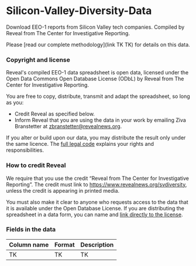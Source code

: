 # Silicon-Valley-Diversity-Data
Download EEO-1 reports from Silicon Valley tech companies. Compiled by Reveal from The Center for Investigative Reporting.

Please [read our complete methodology](link TK TK) for details on this data.

### Copyright and license
Reveal's compiled EEO-1 data spreadsheet is open data, licensed under the Open Data Commons Open Database License (ODbL) by Reveal from The Center for Investigative Reporting.

You are free to copy, distribute, transmit and adapt the spreadsheet, so long as you:

- Credit Reveal as specified below.
- Inform Reveal that you are using the data in your work by emailing Ziva Branstetter at zbranstetter@revealnews.org.

If you alter or build upon our data, you may distribute the result only under the same licence. The [full legal code](https://opendatacommons.org/licenses/odbl/1.0/) explains your rights and responsibilities.

### How to credit Reveal

We require that you use the credit “Reveal from The Center for Investigative Reporting”. The credit must link to https://www.revealnews.org/svdiversity, unless the credit is appearing in printed media.

You must also make it clear to anyone who requests access to the data that it is available under the Open Database License. If you are distributing the spreadsheet in a data form, you can name and [link directly to the license](https://opendatacommons.org/licenses/odbl/1.0/). 

### Fields in the data

|Column name|Format|Description|
|---|---|---|
|TK|TK|TK|
